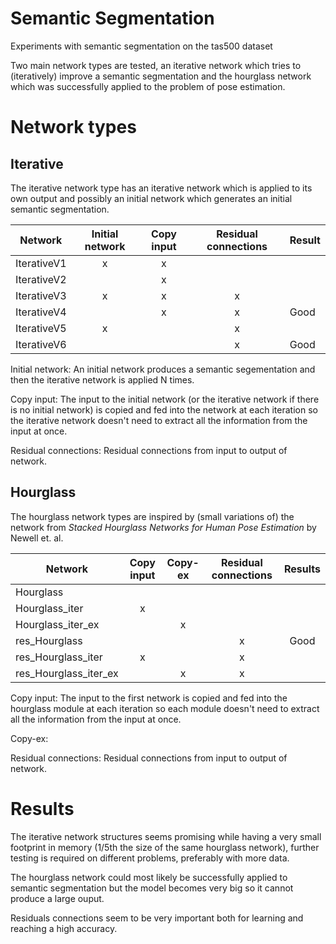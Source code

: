 # Semantic Segmentation
Experiments with semantic segmentation on the tas500 dataset

Two main network types are tested, an iterative network which tries to (iteratively) improve a semantic segmentation and the hourglass network which was successfully applied to the problem of pose estimation.

# Network types

## Iterative

The iterative network type has an iterative network which is applied to its own output and possibly an initial network which generates an initial semantic segmentation.

| Network       | Initial network | Copy input | Residual connections | Result |
| ------------- | :-------------: | :--------: | :------------------: | ------ |
| IterativeV1   | x               | x          |                      |        |
| IterativeV2   |                 | x          |                      |        |
| IterativeV3   | x               | x          | x                    |        |
| IterativeV4   |                 | x          | x                    |  Good  |
| IterativeV5   | x               |            | x                    |        |
| IterativeV6   |                 |            | x                    |  Good  |

Initial network: An initial network produces a semantic segementation and then the iterative network is applied N times.

Copy input: The input to the initial network (or the iterative network if there is no initial network) is copied and fed into the network at each iteration so the iterative network doesn't need to extract all the information from the input at once.

Residual connections: Residual connections from input to output of network.

## Hourglass

The hourglass network types are inspired by (small variations of) the network from *Stacked Hourglass Networks for Human Pose Estimation* by Newell et. al.

| Network               | Copy input | Copy-ex | Residual connections | Results |
| --------------------- | :--------: | :-----: | :------------------: | :-----: |
| Hourglass             |            |         |                      |         |
| Hourglass_iter        | x          |         |                      |         |
| Hourglass_iter_ex     |            | x       |                      |         |
| res_Hourglass         |            |         | x                    | Good    |
| res_Hourglass_iter    | x          |         | x                    |         |
| res_Hourglass_iter_ex |            | x       | x                    |         |

Copy input: The input to the first network is copied and fed into the hourglass module at each iteration so each module doesn't need to extract all the information from the input at once.

Copy-ex: 

Residual connections: Residual connections from input to output of network.

# Results

The iterative network structures seems promising while having a very small footprint in memory (1/5th the size of the same hourglass network), further testing is required on different problems, preferably with more data.

The hourglass network could most likely be successfully applied to semantic segmentation but the model becomes very big so it cannot produce a large ouput.

Residuals connections seem to be very important both for learning and reaching a high accuracy.
